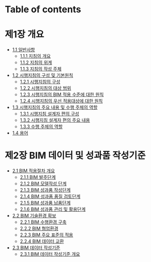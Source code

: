 # Table of contents

# 제1장 개요
  * [1.1 일반사항](general-Information/README.md)
    * [1.1.1 지침의 개요](general-Information/overview-of-guidelines.md)
    * [1.1.2 지침의 위계](general-Information/hierarchy-of-guidelines.md)
    * [1.1.3 지침의 작성 주체](general-Information/who-wrote-the-guidelines.md)
  * [1.2 시행지침의 구성 및 기본원칙](composition-and-basic-principles/README.md)
    * [1.2.1 시행지침의 구성](composition-and-basic-principles/composition.md)
    * [1.2.2 시행지침의 대상 범위](composition-and-basic-principles/target-scope.md)
    * [1.2.3 시행지침의 BIM 적용 수준에 대한 원칙](composition-and-basic-principles/principles-for-levels-of-BIM-application.md)
    * [1.2.4 시행지침의 우선 적용대상에 대한 원칙](composition-and-basic-principles/principles-for-priority-application.md)
  * [1.3 시행지침의 주요 내용 및 수행 주체의 역할]()
    * [1.3.1 시행지침 설계자 편의 구성](main-contents-and-roles-of-performing-subjects/designers-convenience-configuration.md)
    * [1.3.2 시행지침 설계자 편의 주요 내용](main-contents-and-roles-of-performing-subjects/main-contents-of-designer-convenience.md)
    * [1.3.3 수행 주체의 역할](main-contents-and-roles-of-performing-subjects/role-of-performing-subject.md)
  * [1.4 용어](term/README.md)

# 제2장 BIM 데이터 및 성과품 작성기준
  * [2.1 BIM 적용절차 개요](general-Information/README.md)
    * [2.1.1 BIM 발주단계](overview-of-bim-application-procedure/bim-order-stage.md)
    * [2.1.2 BIM 모델작성 단계](overview-of-bim-application-procedure/bim-model-creation-step.md)
    * [2.1.3 BIM 성과품 작성단계](overview-of-bim-application-procedure/bim-product-preparation-stage.md)
    * [2.1.4 BIM 성과품 품질 검토단계](overview-of-bim-application-procedure/bim-performance-product-quality-review-stage.md)
    * [2.1.5 BIM 성과품 납품단계](overview-of-bim-application-procedure/bim-performance-product-delivery-stage.md)
    * [2.1.6 BIM 성과품 관리 및 활용단계](overview-of-bim-application-procedure/bim-performance-product-management-and-utilization-stage.md)
  * [2.2 BIM 기술환경 확보]()
    * [2.2.1 BIM 수행환경 구축](secure-bim-technology-environment/bim-implementation-environment-establishment.md)
    * [2.2.2 BIM 협업환경](secure-bim-technology-environment/bim-collaboration-environment.md)
    * [2.2.3 BIM 주요 표준의 적용](secure-bim-technology-environment/application-of-major-bim-standards.md)
    * [2.2.4 BIM 데이터 교환](secure-bim-technology-environment/bim-data-exchange.md)
  * [2.3 BIM 데이터 작성기준]()
    * [2.3.1 BIM 데이터 작성기준 개요](criteria-for-writing-bim-data/outline-of-bim-data-creation-criteria.md)